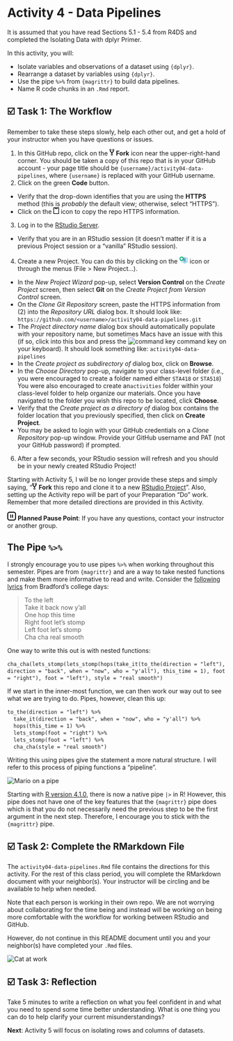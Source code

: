 Activity 4 - Data Pipelines
================

It is assumed that you have read Sections 5.1 - 5.4 from R4DS and
completed the Isolating Data with dplyr Primer.

In this activity, you will:

-   Isolate variables and observations of a dataset using `{dplyr}`.
-   Rearrange a dataset by variables using `{dplyr}`.
-   Use the pipe `%>%` from `{magrittr}` to build data pipelines.
-   Name R code chunks in an `.Rmd` report.

## ☑️ Task 1: The Workflow

Remember to take these steps slowly, help each other out, and get a hold
of your instructor when you have questions or issues.

1.  In this GitHub repo, click on the ![fork](README-img/fork-icon.png)
    **Fork** icon near the upper-right-hand corner. You should be taken
    a copy of this repo that is in your GitHub account - your page title
    should be `{username}/activity04-data-pipelines`, where `{username}`
    is replaced with your GitHub username.
2.  Click on the green **Code** button.

-   Verify that the drop-down identifies that you are using the
    **HTTPS** method (this is *probably* the default view; otherwise,
    select “HTTPS”).
-   Click on the ![clipboard](README-img/clipboard-icon.png) icon to
    copy the repo HTTPS information.

3.  Log in to the [RStudio Server](https://rstudio.gvsu.edu/).

-   Verify that you are in an RStudio session (it doesn’t matter if it
    is a previous Project session or a “vanilla” RStudio session).

4.  Create a new Project. You can do this by clicking on the
    <img src="README-img/new-project-icon.png" alt="new project" width = "20"/>
    icon or through the menus (File &gt; New Project…).

-   In the *New Project Wizard* pop-up, select **Version Control** on
    the *Create Project* screen, then select **Git** on the *Create
    Project from Version Control* screen.
-   On the *Clone Git Repository* screen, paste the HTTPS information
    from (2) into the *Repository URL* dialog box. It should look like:
    `https://github.com/<username>/activity04-data-pipelines.git`
-   The *Project directory name* dialog box should automatically
    populate with your repository name, but sometimes Macs have an issue
    with this (if so, click into this box and press the ![command
    key](README-img/command-key-icon.png) command key on your keyboard).
    It should look something like: `activity04-data-pipelines`
-   In the *Create project as subdirectory of* dialog box, click on
    **Browse**.
-   In the *Choose Directory* pop-up, navigate to your class-level
    folder (i.e., you were encouraged to create a folder named either
    `STA418` or `STA518`) You were also encouraged to create
    an`activities` folder within your class-level folder to help
    organize our materials. Once you have navigated to the folder you
    wish this repo to be located, click **Choose**.
-   Verify that the *Create project as a directory of* dialog box
    contains the folder location that you previously specified, then
    click on **Create Project**.
-   You may be asked to login with your GitHub credentials on a *Clone
    Repository* pop-up window. Provide your GitHub username and PAT (not
    your GitHub password) if prompted.

6.  After a few seconds, your RStudio session will refresh and you
    should be in your newly created RStudio Project!

Starting with Activity 5, I will be no longer provide these steps and
simply saying, “![fork](README-img/fork-icon.png) **Fork** this repo and
clone it to a new [RStudio Project](https://rstudio.gvsu.edu/)”. Also,
setting up the Activity repo will be part of your Preparation “Do” work.
Remember that more detailed directions are provided in this Activity.

<img src="README-img/noun_pause.png" alt="pause" width = "20"/>
<b>Planned Pause Point</b>: If you have any questions, contact your
instructor or another group.

## The Pipe `%>%`

I strongly encourage you to use pipes `%>%` when working throughout this
semester. Pipes are from `{magrittr}` and are a way to take nested
functions and make them more informative to read and write. Consider the
[following lyrics](https://youtu.be/wZv62ShoStY?t=50) from Bradford’s
college days:

> To the left  
> Take it back now y’all  
> One hop this time  
> Right foot let’s stomp  
> Left foot let’s stomp  
> Cha cha real smooth  

One way to write this out is with nested functions:

    cha_cha(lets_stomp(lets_stomp(hops(take_it(to_the(direction = "left"), direction = "back", when = "now", who = "y'all"), this_time = 1), foot = "right"), foot = "left"), style = "real smooth")

If we start in the inner-most function, we can then work our way out to
see what we are trying to do. Pipes, however, clean this up:

    to_the(direction = "left") %>% 
      take_it(direction = "back", when = "now", who = "y'all") %>% 
      hops(this_time = 1) %>% 
      lets_stomp(foot = "right") %>% 
      lets_stomp(foot = "left") %>% 
      cha_cha(style = "real smooth")

Writing this using pipes give the statement a more natural structure. I
will refer to this process of piping functions a “pipeline”.

![Mario on a pipe](https://i.ytimg.com/vi/uMCCxuGIGtw/hqdefault.jpg)

Starting with [R version
4.1.0](https://stat.ethz.ch/pipermail/r-announce/2021/000670.html),
there is now a native pipe `|>` in R! However, this pipe does not have
one of the key features that the `{magrittr}` pipe does which is that
you do not necessarily need the previous step to be the first argument
in the next step. Therefore, I encourage you to stick with the
`{magrittr}` pipe.

## ☑️ Task 2: Complete the RMarkdown File

The `activity04-data-pipelines.Rmd` file contains the directions for
this activity. For the rest of this class period, you will complete the
RMarkdown document with your neighbor(s). Your instructor will be
circling and be available to help when needed.

Note that each person is working in their own repo. We are not worrying
about collaborating for the time being and instead will be working on
being more comfortable with the workflow for working between RStudio and
GitHub.

However, do not continue in this README document until you and your
neighbor(s) have completed your `.Rmd` files.

![Cat at work](https://media.giphy.com/media/E6jscXfv3AkWQ/giphy.gif)

## ☑️ Task 3: Reflection

Take 5 minutes to write a reflection on what you feel confident in and
what you need to spend some time better understanding. What is one thing
you can do to help clarify your current misunderstandings?

**Next**: Activity 5 will focus on isolating rows and columns of
datasets.

